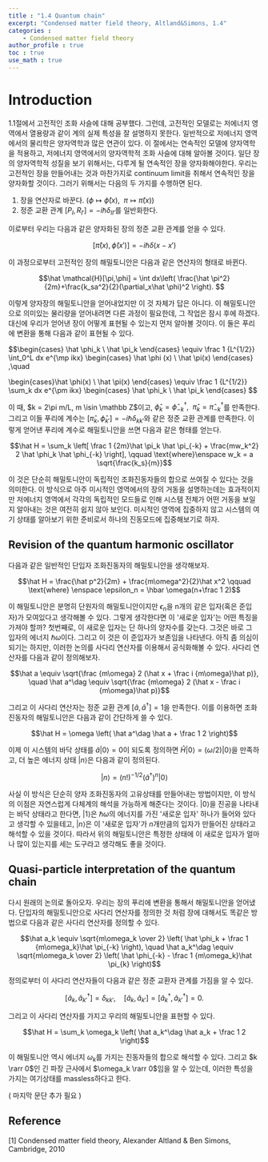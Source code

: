 ```yaml
---
title : "1.4 Quantum chain"
excerpt: "Condensed matter field theory, Altland&Simons, 1.4"
categories :
    - Condensed matter field theory
author_profile : true
toc : true
use_math : true
---
```

# Introduction

1.1절에서 고전적인 조화 사슬에 대해 공부했다. 그런데, 고전적인 모델로는 저에너지 영역에서 열용량과 같이 계의 실제 특성을 잘 설명하지 못한다. 일반적으로 저에너지 영역에서의 물리학은 양자역학과 많은 연관이 있다. 이 절에서는 연속적인 모델에 양자역학을 적용하고, 저에너지 영역에서의 양자역학적 조화 사슬에 대해 알아볼 것이다. 일단 장의 양자역학적 성질을 보기 위해서는, 다루게 될 연속적인 장을 양자화해야한다. 우리는 고전적인 장을 만들어내는 것과 마찬가지로 continuum limit을 취해서 연속적인 장을 양자화할 것이다. 그러기 위해서는 다음의 두 가지를 수행하면 된다.

1. 장을 연산자로 바꾼다. ($\phi \mapsto \hat \phi(x),\enspace \pi \mapsto\hat \pi(x)$)
2. 정준 교환 관계 $[P_I,R_{I'}]=-i\hbar\delta_{II'}$를 일반화한다.

이로부터 우리는 다음과 같은 양자화된 장의 정준 교환 관계를 얻을 수 있다.

$$[\hat \pi(x),\hat \phi(x')] = -i\hbar\delta(x-x')$$

이 과정으로부터 고전적인 장의 해밀토니안은 다음과 같은 연산자의 형태로 바뀐다.

$$\hat \mathcal{H}[\pi,\phi] = \int dx\left( \frac{\hat \pi^2}{2m}+\frac{k_sa^2}{2}(\partial_x\hat \phi)^2 \right). $$

이렇게 양자장의 해밀토니안을 얻어내었지만 이 것 자체가 답은 아니다. 이 해밀토니안으로 의미있는 물리량을 얻어내려면 다른 과정이 필요한데, 그 작업은 잠시 후에 하겠다. 대신에 우리가 얻어낸 장이 어떻게 표현될 수 있는지 먼저 알아볼 것이다. 이 둘은 푸리에 변환을 통해 다음과 같이 표현될 수 있다.

$$\begin{cases}
\hat \phi_k \\ \hat \pi_k
\end{cases} \equiv
\frac 1 {L^{1/2}} \int_0^L dx e^{\mp ikx}
\begin{cases}
\hat \phi (x) \\ \hat \pi(x)
\end{cases}
,\quad

\begin{cases}\hat \phi(x) \\ \hat \pi(x)
\end{cases} \equiv
\frac 1 {L^{1/2}} \sum_k dx e^{\pm ikx}
\begin{cases}
\hat \phi_k \\ \hat \pi_k
\end{cases}
$$

이 때, $k = 2\pi m/L, m \isin \mathbb Z$이고, $\hat \phi_k = \hat \phi_{-k}^\dag
, \enspace
\hat \pi_k = \hat \pi_{-k}^\dag$를 만족한다. 그리고 이들 푸리에 계수는 $[\hat \pi_k,\hat \phi_{k'}] = -i\hbar\delta_{kk'}$와 같은 정준 교환 관계를 만족한다. 이렇게 얻어낸 푸리에 계수로 해밀토니안을 쓰면 다음과 같은 형태를 얻는다.

$$\hat H = \sum_k \left[ \frac 1 {2m}\hat \pi_k \hat \pi_{-k} + \frac{mw_k^2} 2 \hat \phi_k \hat \phi_{-k}
\right], \qquad
\text{where}\enspace w_k = a \sqrt{\frac{k_s}{m}}$$

이 것은 단순히 해밀토니안이 독립적인 조화진동자들의 합으로 쓰여질 수 있다는 것을 의미한다. 이 방식으로 아주 미시적인 영역에서의 장의 거동을 설명하는데는 효과적이지만 저에너지 영역에서 각각의 독립적인 모드들로 인해 시스템 전체가 어떤 거동을 보일지 알아내는 것은 여전히 쉽지 않아 보인다. 미시적인 영역에 집중하지 않고 시스템의 여기 상태를 알아보기 위한 준비로서 하나의 진동모드에 집중해보기로 하자.

## Revision of the quantum harmonic oscillator

다음과 같은 일반적인 단입자 조화진동자의 해밀토니안을 생각해보자.

$$\hat H = \frac{\hat p^2}{2m} + \frac{m\omega^2}{2}\hat x^2 \qquad \text{where} \enspace \epsilon_n = \hbar \omega(n+\frac 1 2)$$

이 해밀토니안은 분명히 단원자의 해밀토니안이지만 $\epsilon_n$을 n개의 같은 입자(혹은 준입자)가 모여있다고 생각해볼 수 있다. 그렇게 생각한다면 이 '새로운 입자'는 어떤 특징을 가져야 할까? 첫번째로, 이 새로운 입자는 단 하나의 양자수를 갖는다. 그것은 바로 그 입자의 에너지 $\hbar \omega$이다. 그리고 이 것은 이 준입자가 보존임을 나타낸다. 아직 좀 의심이 되기는 하지만, 이러한 논의를 사다리 연산자를 이용해서 공식화해볼 수 있다. 사다리 연산자를 다음과 같이 정의해보자.

$$\hat a \equiv \sqrt{\frac {m\omega} 2 (\hat x + \frac i {m\omega}\hat p)}, \quad \hat a^\dag \equiv \sqrt{\frac {m\omega} 2 (\hat x - \frac i {m\omega}\hat p)}$$

그리고 이 사다리 연산자는 정준 교환 관계 $[\hat a, \hat a^\dag]=1$을 만족한다. 이를 이용하면 조화진동자의 해밀토니안은 다음과 같이 간단하게 쓸 수 있다.

$$\hat H = \omega \left( \hat a^\dag \hat a + \frac 1 2 \right)$$

이제 이 시스템의 바닥 상태를 $\hat a|0\rangle = 0$이 되도록 정의하면 $\hat H|0\rangle = (\omega/2)|0\rangle$을 만족하고, 더 높은 에너지 상태 $|n\rangle$은 다음과 같이 정의된다.

$$|n\rangle = (n!)^{-1/2}(\hat a^\dag)^n|0\rangle$$

사실 이 방식은 단순히 양자 조화진동자의 고유상태를 만들어내는 방법이지만, 이 방식의 이점은 자연스럽게 다체계의 해석을 가능하게 해준다는 것이다. $|0\rangle$을 진공을 나타내는 바닥 상태라고 한다면, $|1\rangle$은 $\hbar \omega$의 에너지를 가진 '새로운 입자' 하나가 들어와 있다고 생각할 수 있을테고, $|n\rangle$은 이 '새로운 입자'가 $n$개만큼의 입자가 만들어진 상태라고 해석할 수 있을 것이다. 따라서 위의 해밀토니안은 특정한 상태에 이 새로운 입자가 얼마나 많이 있는지를 세는 도구라고 생각해도 좋을 것이다.

## Quasi-particle interpretation of the quantum chain

다시 원래의 논의로 돌아오자. 우리는 장의 푸리에 변환을 통해서 해밀토니안을 얻어냈다. 단입자의 해밀토니안으로 사다리 연산자를 정의한 것 처럼 장에 대해서도 똑같은 방법으로 다음과 같은 사다리 연산자를 정의할 수 있다.

$$\hat a_k \equiv \sqrt{m\omega_k \over 2} \left( \hat \phi_k + \frac 1 {m\omega_k}\hat \pi_{-k} \right), \quad
\hat a_k^\dag \equiv \sqrt{m\omega_k \over 2} \left( \hat \phi_{-k} - \frac 1 {m\omega_k}\hat \pi_{k} \right)$$

정의로부터 이 사다리 연산자들이 다음과 같은 정준 교환자 관계를 가짐을 알 수 있다.

$$\left[ \hat a_k, \hat a_{k'}^\dag \right] = \delta_{kk'}, \quad
\left[ \hat a_k, \hat a_{k'} \right] = \left[ \hat a_k^\dag, \hat a_{k'}^\dag \right] = 0.$$

그리고 이 사다리 연산자를 가지고 우리의 해밀토니안을 표현할 수 있다.

$$\hat H = \sum_k \omega_k \left( \hat a_k^\dag \hat a_k + \frac 1 2 \right)$$

이 해밀토니안 역시 에너지 $\omega_k$를 가지는 진동자들의 합으로 해석할 수 있다. 그리고 $k \rarr 0$인 긴 파장 근사에서 $\omega_k \rarr 0$임을 알 수 있는데, 이러한 특성을 가지는 여기상태를 massless하다고 한다. 

( 마지막 문단 추가 필요 )

## Reference

[1] Condensed matter field theory, Alexander Altland & Ben Simons, Cambridge, 2010